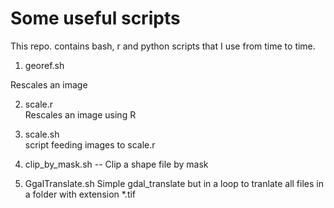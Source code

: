 # Some useful scripts

This repo. contains bash, r and python scripts that I use from time to time. 

1. georef.sh

Rescales an image

2. scale.r      
Rescales an image using R

3. scale.sh      
script feeding images to scale.r

4. clip_by_mask.sh -- 
Clip a shape file by mask

5. GgalTranslate.sh 
Simple gdal_translate but in a loop to tranlate all files in a folder with extension *.tif

